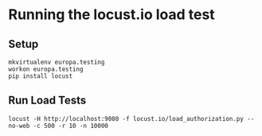 # Running the locust.io load test

## Setup
```
mkvirtualenv europa.testing
workon europa.testing
pip install locust
```

## Run Load Tests
```
locust -H http://localhost:9080 -f locust.io/load_authorization.py --no-web -c 500 -r 10 -n 10000
```
